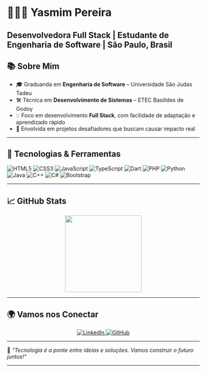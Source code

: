 # 👩🏻‍💻 Yasmim Pereira

**Desenvolvedora Full Stack | Estudante de Engenharia de Software | São Paulo, Brasil**
---

## 📚 Sobre Mim

- 🎓 Graduanda em **Engenharia de Software** – Universidade São Judas Tadeu  
- 🛠️ Técnica em **Desenvolvimento de Sistemas** – ETEC Basilides de Godoy  
- 💡 Foco em desenvolvimento **Full Stack**, com facilidade de adaptação e aprendizado rápido  
- 🚀 Envolvida em projetos desafiadores que buscam causar impacto real  

---

## 🚀 Tecnologias & Ferramentas

![HTML5](https://img.shields.io/badge/HTML5-E34F26?style=for-the-badge&logo=html5&logoColor=white)
![CSS3](https://img.shields.io/badge/CSS3-1572B6?style=for-the-badge&logo=css3&logoColor=white)
![JavaScript](https://img.shields.io/badge/JavaScript-F7DF1E?style=for-the-badge&logo=javascript&logoColor=black)
![TypeScript](https://img.shields.io/badge/TypeScript-007ACC?style=for-the-badge&logo=typescript&logoColor=white)
![Dart](https://img.shields.io/badge/Dart-0175C2?style=for-the-badge&logo=dart&logoColor=white)
![PHP](https://img.shields.io/badge/PHP-777BB4?style=for-the-badge&logo=php&logoColor=white)
![Python](https://img.shields.io/badge/Python-3776AB?style=for-the-badge&logo=python&logoColor=white)
![Java](https://img.shields.io/badge/Java-ED8B00?style=for-the-badge&logo=openjdk&logoColor=white)
![C++](https://img.shields.io/badge/C++-00599C?style=for-the-badge&logo=c%2b%2b&logoColor=white)
![C#](https://img.shields.io/badge/C%23-512BD4?style=for-the-badge&logo=csharp&logoColor=white)
![Bootstrap](https://img.shields.io/badge/Bootstrap-7952B3?style=for-the-badge&logo=bootstrap&logoColor=white)

---
## 📈 GitHub Stats

<p align="center">
  <img 
    src="https://github-readme-stats.vercel.app/api?username=Yassm1m&show_icons=true&theme=tokyonight&include_all_commits2025=true&locale=pt-br" 
    height="200"
  />
</p>

---

## 🌍 Vamos nos Conectar

<p align="center">
  <a href="https://www.linkedin.com/in/yasmim-pereira-cossta" target="_blank">
    <img src="https://img.shields.io/badge/-LinkedIn-%230077B5?style=for-the-badge&logo=linkedin&logoColor=white" alt="LinkedIn">
  </a>
  <a href="https://github.com/Yassm1m?tab=repositories&sort=stargazers" target="_blank">
    <img src="https://img.shields.io/badge/GitHub-6C63FF?style=for-the-badge&logo=github&logoColor=white" alt="GitHub">
  </a>
</p>

---

💬 *"Tecnologia é a ponte entre ideias e soluções. Vamos construir o futuro juntos!"*

</p>

---
